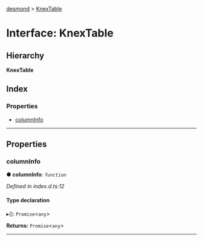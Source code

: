 [desmond](../README.md) > [KnexTable](../interfaces/knextable.md)

# Interface: KnexTable

## Hierarchy

**KnexTable**

## Index

### Properties

* [columnInfo](knextable.md#columninfo)

---

## Properties

<a id="columninfo"></a>

###  columnInfo

**● columnInfo**: *`function`*

*Defined in index.d.ts:12*

#### Type declaration
▸(): `Promise`<`any`>

**Returns:** `Promise`<`any`>

___

